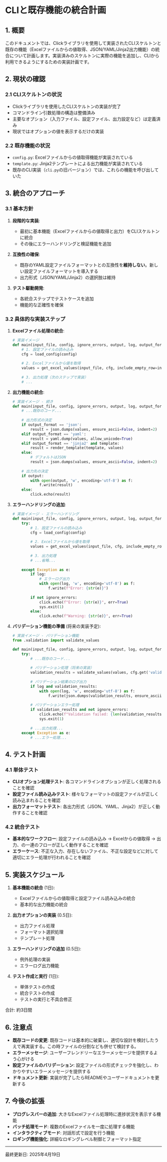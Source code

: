 # CLIと既存機能の統合計画

## 1. 概要

このドキュメントでは、Clickライブラリを使用して実装されたCLIスケルトンと既存の機能（Excelファイルからの値取得、JSON/YAML/Jinja2出力機能）の統合について計画します。実装済みのスケルトンに実際の機能を追加し、CLIから利用できるようにするための実装計画です。

## 2. 現状の確認

### 2.1 CLIスケルトンの状況

- Clickライブラリを使用したCLIスケルトンの実装が完了
- コマンドライン引数処理の構造は整備済み
- 主要なオプション（入力ファイル、設定ファイル、出力設定など）は定義済み
- 現状ではオプションの値を表示するだけの実装

### 2.2 既存機能の状況

- `config.py`: Excelファイルからの値取得機能が実装されている
- `template.py`: Jinja2テンプレートによる出力機能が実装されている
- 既存のCLI実装（`cli.py`の旧バージョン）では、これらの機能を呼び出していた

## 3. 統合のアプローチ

### 3.1 基本方針

1. **段階的な実装**: 
   - 最初に基本機能（Excelファイルからの値取得と出力）をCLIスケルトンに統合
   - その後にエラーハンドリングと検証機能を追加

2. **互換性の確保**:
   - 既存のYAML設定ファイルフォーマットとの互換性を**維持しない**。新しい設定ファイルフォーマットを導入する
   - 出力形式（JSON/YAML/Jinja2）の選択肢は維持

3. **テスト駆動開発**:
   - 各統合ステップでテストケースを追加
   - 機能的な正確性を確保

### 3.2 具体的な実装ステップ

1. **Excelファイル処理の統合**:
   ```python
   # 実装イメージ
   def main(input_file, config, ignore_errors, output, log, output_format, template, include_empty_range_row):
       # 1. 設定ファイルの読み込み
       cfg = load_config(config)
       
       # 2. Excelファイルから値を取得
       values = get_excel_values(input_file, cfg, include_empty_row=include_empty_range_row)
       
       # 3. 出力処理（次のステップで実装）
       # ...
   ```

2. **出力機能の統合**:
   ```python
   # 実装イメージ - 続き
   def main(input_file, config, ignore_errors, output, log, output_format, template, include_empty_range_row):
       # ...既存のコード...
       
       # 出力形式の決定
       if output_format == 'json':
           result = json.dumps(values, ensure_ascii=False, indent=2)
       elif output_format == 'yaml':
           result = yaml.dump(values, allow_unicode=True)
       elif output_format == 'jinja2' and template:
           result = render_template(template, values)
       else:
           # デフォルトはJSON
           result = json.dumps(values, ensure_ascii=False, indent=2)
       
       # 出力先の決定
       if output:
           with open(output, 'w', encoding='utf-8') as f:
               f.write(result)
       else:
           click.echo(result)
   ```

3. **エラーハンドリングの追加**:
   ```python
   # 実装イメージ - エラーハンドリング
   def main(input_file, config, ignore_errors, output, log, output_format, template, include_empty_range_row):
       try:
           # 1. 設定ファイルの読み込み
           cfg = load_config(config)
           
           # 2. Excelファイルから値を取得
           values = get_excel_values(input_file, cfg, include_empty_row=include_empty_range_row)
           
           # 3. 出力処理
           # ...省略...
           
       except Exception as e:
           if log:
               # エラーログ出力
               with open(log, 'w', encoding='utf-8') as f:
                   f.write(f"Error: {str(e)}")
           
           if not ignore_errors:
               click.echo(f"Error: {str(e)}", err=True)
               sys.exit(1)
           else:
               click.echo(f"Warning: {str(e)}", err=True)
   ```

4. **バリデーション機能の準備** (将来の実装予定):
   ```python
   # 実装イメージ - バリデーション機能
   from .validation import validate_values
   
   def main(input_file, config, ignore_errors, output, log, output_format, template, include_empty_range_row):
       try:
           # ...既存のコード...
           
           # バリデーション処理（将来の実装）
           validation_results = validate_values(values, cfg.get('validation_rules', {}))
           
           # バリデーション結果のログ出力
           if log and validation_results:
               with open(log, 'w', encoding='utf-8') as f:
                   f.write(json.dumps(validation_results, ensure_ascii=False, indent=2))
           
           # バリデーションエラー処理
           if validation_results and not ignore_errors:
               click.echo(f"Validation failed: {len(validation_results)} errors found.", err=True)
               sys.exit(1)
           
           # ...出力処理...
       except Exception as e:
           # ...エラー処理...
   ```

## 4. テスト計画

### 4.1 単体テスト

- **CLIオプション処理テスト**: 各コマンドラインオプションが正しく処理されることを確認
- **設定ファイル読み込みテスト**: 様々なフォーマットの設定ファイルが正しく読み込まれることを確認
- **出力フォーマットテスト**: 各出力形式（JSON、YAML、Jinja2）が正しく動作することを確認

### 4.2 統合テスト

- **基本的なワークフロー**: 設定ファイルの読み込み -> Excelからの値取得 -> 出力、の一連のフローが正しく動作することを確認
- **エラーケース**: 不正な入力、存在しないファイル、不正な設定などに対して適切にエラー処理が行われることを確認

## 5. 実装スケジュール

1. **基本機能の統合** (1日):
   - Excelファイルからの値取得と設定ファイル読み込みの統合
   - 基本的な出力機能の統合

2. **出力オプションの実装** (0.5日):
   - 出力ファイル処理
   - フォーマット選択処理
   - テンプレート処理

3. **エラーハンドリングの追加** (0.5日):
   - 例外処理の実装
   - エラーログ出力機能

4. **テスト作成と実行** (1日):
   - 単体テストの作成
   - 統合テストの作成
   - テストの実行と不具合修正

合計: 約3日間

## 6. 注意点

- **既存コードの変更**: 既存コードは基本的に破棄し、適切な設計を検討したうえで再実装する。この時ファイルの分割なども併せて検討する。
- **エラーメッセージ**: ユーザーフレンドリーなエラーメッセージを提供するよう心がける
- **設定ファイルのバリデーション**: 設定ファイルの形式チェックを強化し、わかりやすいエラーメッセージを提供する
- **ドキュメント更新**: 実装が完了したらREADMEやユーザードキュメントを更新する

## 7. 今後の拡張

- **プログレスバーの追加**: 大きなExcelファイル処理時に進捗状況を表示する機能
- **バッチ処理モード**: 複数のExcelファイルを一度に処理する機能
- **インタラクティブモード**: 対話形式で設定を行う機能
- **ロギング機能強化**: 詳細なロギングレベル制御とフォーマット指定

---

最終更新日: 2025年4月19日